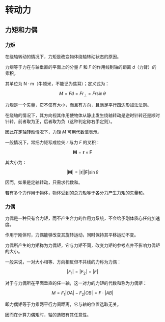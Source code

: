 # 转动力

## 力矩和力偶

### 力矩

在绕轴转动的情况下，力矩是改变物体绕轴转动状态的原因。

力矩等于力在与轴垂直的平面上的分量 $F$ 和 $F$ 的作用线到轴的距离 $d$（力臂）的乘积。

其单位为 $\mathrm{N\cdot m}$（牛顿米，不能记为焦耳）；定义式为：

$$
M=Fd=Fr_\perp=Fr\sin\theta
$$

力矩是一个矢量，它不仅有大小，而且有方向，且满足平行四边形加法法则。

在绕轴的情况下，其方向视其作用使物体从静止发生绕轴转动是逆时针转还是顺时针转，前者取为正，后者取为负（这种判定称右手定则）。

因此在定轴转动情况下，力矩 $M$ 可用代数值表示。

一般情况下，常把力矩写成位矢 $r$ 与力 $F$ 的叉积：

$$
\bm M=\bm r\times\bm F
$$

其大小为：

$$
|\bm M|=|\bm r||\bm F|\sin\theta
$$

因而，如果是定轴转动，只需求代数和。

若有多个力作用于物体，物体受到的总力矩等于各分力产生力矩的矢量和。

### 力偶

力偶是一种只有合力矩，而不产生合力的作用力系统，不会给予刚体质心任何加速度。

作用于刚体时，力偶能够改变其旋转运动，同时保持其平移运动不变。

力偶所产生的力矩称为力偶矩，它与力矩不同，改变力矩的参考点并不影响力偶矩的大小。

一般来说，一对大小相等、方向相反但不共线的力称为力偶：

$$
|F_1|=|F_2|=|F|
$$

对于与力偶所在平面垂直的任一轴，这一对力的力矩的代数和称为力偶矩：

$$
M=F_1|OA|-F_2|OB|=F\cdot|AB|
$$

即力偶矩等于力乘两平行力间距离，它与轴的位置选取无关。

因而在计算力偶矩时，轴的选取有其任意性。
